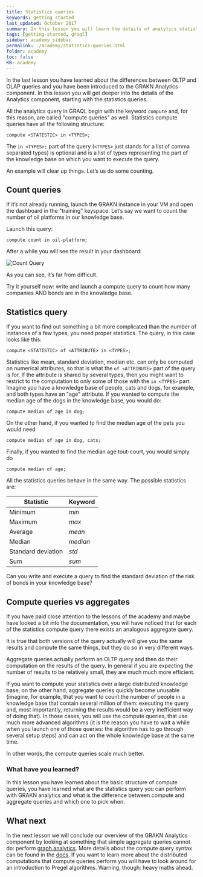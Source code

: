 ```yaml
---
title: Statistics queries
keywords: getting started
last_updated: October 2017
summary: In this lesson you will learn the details of analytics statistics query
tags: [getting-started, graql]
sidebar: academy_sidebar
permalink: ./academy/statistics-queries.html
folder: academy
toc: false
KB: academy
---
```


In the last lesson you have learned about the differences between OLTP and OLAP queries and you have been introduced to the GRAKN Analytics component. In this lesson you will get deeper into the details of the Analytics component, starting with the statistics queries.

All the analytics query in GRAQL begin with the keyword `compute` and, for this reason, are called "compute queries" as well. Statistics compute queries have all the following structure:


```graql-skip-test
compute <STATISTIC> in <TYPES>;
```

The `in <TYPES>;` part of the query (`<TYPES>` just stands for a list of comma separated types) is optional and is a list of types representing the part of the knowledge base on which you want to execute the query.

An example will clear up things. Let’s us do some counting.

## Count queries
If it’s not already running, launch the GRAKN instance in your VM and open the dashboard in the "training" keyspace. Let’s say we want to count the number of oil platforms in our knowledge base.

Launch this query:
```graql-skip-test
compute count in oil-platform;
```

After a while you will see the result in your dashboard:

 ![Count Query](/images/academy/6-analytics/count-query.png)

As you can see, it’s far from difficult.

Try it yourself now: write and launch a compute query to count how many companies AND bonds are in the knowledge base.

## Statistics query
If you want to find out something a bit more complicated than the number of instances of a few types, you need proper statistics. The query, in this case looks like this:

```graql-skip-test
compute <STATISTIC> of <ATTRIBUTE> in <TYPES>;
```
Statistics like mean, standard deviation, median etc. can only be computed on numerical attributes, so that is what the `of <ATTRIBUTE>` part of the query is for. If the attribute is shared by several types, then you might want to restrict to the computation to only some of those with the `in <TYPES>` part. Imagine you have a knowledge base of people, cats and dogs, for example, and both types have an "age" attribute. If you wanted to compute the median age of the dogs in the knowledge base, you would do:

```graql-skip-test
compute median of age in dog;
```

On the other hand, if you wanted to find the median age of the pets you would need

```graql-skip-test
compute median of age in dog, cats;
```

Finally, if you wanted to find the median age tout-court, you would simply do

```graql-skip-test
compute median of age;
```

All the statistics queries behave in the same way. The possible statistics are:

|Statistic |  Keyword |
|----------|----------|
|Minimum   | _min_ |
|Maximum   | _max_ |
|Average   | _mean_ |
|Median    | _median_ |
|Standard deviation  | _std_ |
|Sum     | _sum_ |

Can you write and execute a query to find the standard deviation of the risk of bonds in your knowledge base?

## Compute queries vs aggregates
If you have paid close attention to the lessons of the academy and maybe have looked a bit into the documentation, you will have noticed that for each of the statistics compute query there exists an analogous aggregate query.

It is true that both versions of the query actually will give you the same results and compute the same things, but they do so in very different ways.

Aggregate queries actually perform an OLTP query and then do their computation on the results of the query. In general if you are expecting the number of results to be relatively small, they are much much more efficient.

If you want to compute your statistics over a large distributed knowledge base, on the other hand, aggregate queries quickly become unusable (imagine, for example, that you want to count the number of people in a knowledge base that contain several million of them: executing the query and, most importantly, returning the results would be a very inefficient way of doing that). In those cases, you will use the compute queries, that use much more advanced algorithms (it is the reason you have to wait a while when you launch one of those queries: the algorithm has to go through several setup steps) and can act on the whole knowledge base at the same time.

In other words, the compute queries scale much better.

### What have you learned?
In this lesson you have learned about the basic structure of compute queries, you have learned what are the statistics query you can perform with GRAKN analytics and what is the difference between compute and aggregate queries and which one to pick when.

## What next
In the next lesson we will conclude our overview of the GRAKN Analytics component by looking at something that simple aggregate queries cannot do: perform [graph analytics](./graph-analytics.html). More details about the compute query syntax can be found in the [docs](../index.html). If you want to learn more about the distributed computations that compute queries perform you will have to look around for an introduction to Pregel algorithms. Warning, though: heavy maths ahead.


